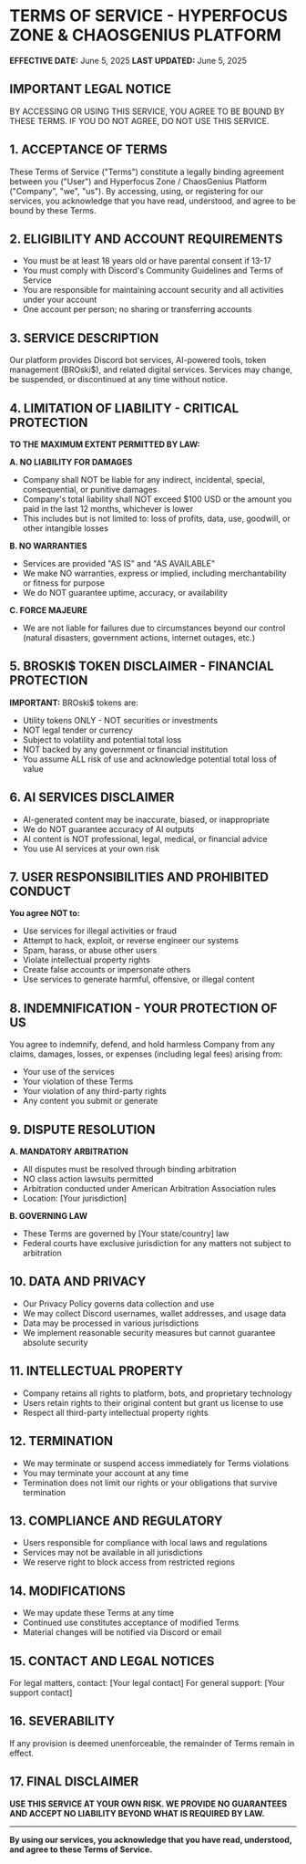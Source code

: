 # TERMS OF SERVICE - HYPERFOCUS ZONE & CHAOSGENIUS PLATFORM

**EFFECTIVE DATE:** June 5, 2025
**LAST UPDATED:** June 5, 2025

## IMPORTANT LEGAL NOTICE

BY ACCESSING OR USING THIS SERVICE, YOU AGREE TO BE BOUND BY THESE TERMS. IF YOU DO NOT AGREE, DO NOT USE THIS SERVICE.

## 1. ACCEPTANCE OF TERMS

These Terms of Service ("Terms") constitute a legally binding agreement between you ("User") and Hyperfocus Zone / ChaosGenius Platform ("Company", "we", "us"). By accessing, using, or registering for our services, you acknowledge that you have read, understood, and agree to be bound by these Terms.

## 2. ELIGIBILITY AND ACCOUNT REQUIREMENTS

- You must be at least 18 years old or have parental consent if 13-17
- You must comply with Discord's Community Guidelines and Terms of Service
- You are responsible for maintaining account security and all activities under your account
- One account per person; no sharing or transferring accounts

## 3. SERVICE DESCRIPTION

Our platform provides Discord bot services, AI-powered tools, token management (BROski$), and related digital services. Services may change, be suspended, or discontinued at any time without notice.

## 4. **LIMITATION OF LIABILITY - CRITICAL PROTECTION**

**TO THE MAXIMUM EXTENT PERMITTED BY LAW:**

**A. NO LIABILITY FOR DAMAGES**

- Company shall NOT be liable for any indirect, incidental, special, consequential, or punitive damages
- Company's total liability shall NOT exceed $100 USD or the amount you paid in the last 12 months, whichever is lower
- This includes but is not limited to: loss of profits, data, use, goodwill, or other intangible losses

**B. NO WARRANTIES**

- Services are provided "AS IS" and "AS AVAILABLE"
- We make NO warranties, express or implied, including merchantability or fitness for purpose
- We do NOT guarantee uptime, accuracy, or availability

**C. FORCE MAJEURE**

- We are not liable for failures due to circumstances beyond our control (natural disasters, government actions, internet outages, etc.)

## 5. **BROSKI$ TOKEN DISCLAIMER - FINANCIAL PROTECTION**

**IMPORTANT:** BROski$ tokens are:

- Utility tokens ONLY - NOT securities or investments
- NOT legal tender or currency
- Subject to volatility and potential total loss
- NOT backed by any government or financial institution
- You assume ALL risk of use and acknowledge potential total loss of value

## 6. **AI SERVICES DISCLAIMER**

- AI-generated content may be inaccurate, biased, or inappropriate
- We do NOT guarantee accuracy of AI outputs
- AI content is NOT professional, legal, medical, or financial advice
- You use AI services at your own risk

## 7. USER RESPONSIBILITIES AND PROHIBITED CONDUCT

**You agree NOT to:**

- Use services for illegal activities or fraud
- Attempt to hack, exploit, or reverse engineer our systems
- Spam, harass, or abuse other users
- Violate intellectual property rights
- Create false accounts or impersonate others
- Use services to generate harmful, offensive, or illegal content

## 8. **INDEMNIFICATION - YOUR PROTECTION OF US**

You agree to indemnify, defend, and hold harmless Company from any claims, damages, losses, or expenses (including legal fees) arising from:

- Your use of the services
- Your violation of these Terms
- Your violation of any third-party rights
- Any content you submit or generate

## 9. **DISPUTE RESOLUTION**

**A. MANDATORY ARBITRATION**

- All disputes must be resolved through binding arbitration
- NO class action lawsuits permitted
- Arbitration conducted under American Arbitration Association rules
- Location: [Your jurisdiction]

**B. GOVERNING LAW**

- These Terms are governed by [Your state/country] law
- Federal courts have exclusive jurisdiction for any matters not subject to arbitration

## 10. DATA AND PRIVACY

- Our Privacy Policy governs data collection and use
- We may collect Discord usernames, wallet addresses, and usage data
- Data may be processed in various jurisdictions
- We implement reasonable security measures but cannot guarantee absolute security

## 11. INTELLECTUAL PROPERTY

- Company retains all rights to platform, bots, and proprietary technology
- Users retain rights to their original content but grant us license to use
- Respect all third-party intellectual property rights

## 12. TERMINATION

- We may terminate or suspend access immediately for Terms violations
- You may terminate your account at any time
- Termination does not limit our rights or your obligations that survive termination

## 13. **COMPLIANCE AND REGULATORY**

- Users responsible for compliance with local laws and regulations
- Services may not be available in all jurisdictions
- We reserve right to block access from restricted regions

## 14. MODIFICATIONS

- We may update these Terms at any time
- Continued use constitutes acceptance of modified Terms
- Material changes will be notified via Discord or email

## 15. **CONTACT AND LEGAL NOTICES**

For legal matters, contact: [Your legal contact]
For general support: [Your support contact]

## 16. SEVERABILITY

If any provision is deemed unenforceable, the remainder of Terms remain in effect.

## 17. **FINAL DISCLAIMER**

**USE THIS SERVICE AT YOUR OWN RISK. WE PROVIDE NO GUARANTEES AND ACCEPT NO LIABILITY BEYOND WHAT IS REQUIRED BY LAW.**

---

**By using our services, you acknowledge that you have read, understood, and agree to these Terms of Service.**
